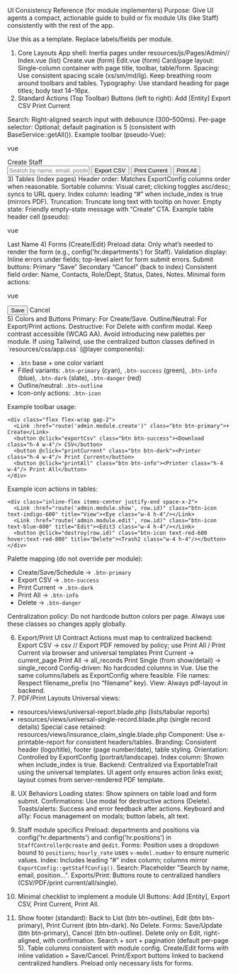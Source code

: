 UI Consistency Reference (for module implementers)
Purpose: Give UI agents a compact, actionable guide to build or fix module UIs (like Staff) consistently with the rest of the app.

Use this as a template. Replace labels/fields per module.

1) Core Layouts
App shell: Inertia pages under resources/js/Pages/Admin/<Module>/
Index.vue (list)
Create.vue (form)
Edit.vue (form)
Card/page layout: Single-column container with page title, toolbar, table/form.
Spacing: Use consistent spacing scale (xs/sm/md/lg). Keep breathing room around toolbars and tables.
Typography: Use standard heading for page titles; body text 14–16px.
2) Standard Actions (Top Toolbar)
Buttons (left to right):
Add [Entity]
Export CSV
Print Current

Search: Right-aligned search input with debounce (300–500ms).
Per-page selector: Optional; default pagination is 5 (consistent with BaseService::getAll()).
Example toolbar (pseudo-Vue):

vue
<div class="toolbar">
  <div class="left">
    <Link href="{ route('admin.staff.create') }" class="btn btn-primary">Create Staff</Link>
  </div>
  <div class="right">
    <input v-model="filters.search" placeholder="Search by name, email, position..." />
    <button @click="exportCsv" class="btn btn-success"><Download class="h-4 w-4"/> Export CSV</button>
    <button @click="printCurrent" class="btn btn-dark"><Printer class="h-4 w-4"/> Print Current</button>
    <button @click="printAll" class="btn btn-info"><Printer class="h-4 w-4"/> Print All</button>
  </div>
</div>
3) Tables (Index pages)
Header order: Matches ExportConfig columns order when reasonable.
Sortable columns: Visual caret; clicking toggles asc/desc; syncs to URL query.
Index column:  leading “#” when include_index is true (mirrors PDF).
Truncation: Truncate long text with tooltip on hover.
Empty state: Friendly empty-state message with “Create” CTA.
Example table header cell (pseudo):

vue
<th @click="sortBy('last_name')" :class="{ sorted: sort==='last_name' }">
  Last Name
  <SortIcon :direction="direction" v-if="sort==='last_name'" />
</th>
4) Forms (Create/Edit)
Preload data: Only what’s needed to render the form (e.g., config('hr.departments') for Staff).
Validation display: Inline errors under fields; top-level alert for form submit errors.
Submit buttons:
Primary “Save”
Secondary “Cancel” (back to index)
Consistent field order: Name, Contacts, Role/Dept, Status, Dates, Notes.
Minimal form actions:

vue
<div class="form-actions">
  <button type="submit" class="btn btn-primary">Save</button>
  <Link :href="route('admin.staff.index')" class="btn">Cancel</Link>
</div>
5) Colors and Buttons
Primary: For Create/Save.
Outline/Neutral: For Export/Print actions.
Destructive: For Delete with confirm modal.
Keep contrast accessible (WCAG AA). Avoid introducing new palettes per module.
If using Tailwind, use the centralized button classes defined in `resources/css/app.css` (@layer components):

- `.btn` base + one color variant
- Filled variants: `.btn-primary` (cyan), `.btn-success` (green), `.btn-info` (blue), `.btn-dark` (slate), `.btn-danger` (red)
- Outline/neutral: `.btn-outline`
- Icon-only actions: `.btn-icon`

Example toolbar usage:

```vue
<div class="flex flex-wrap gap-2">
  <Link :href="route('admin.module.create')" class="btn btn-primary">+ Create</Link>
  <button @click="exportCsv" class="btn btn-success"><Download class="h-4 w-4"/> CSV</button>
  <button @click="printCurrent" class="btn btn-dark"><Printer class="h-4 w-4"/> Print Current</button>
  <button @click="printAll" class="btn btn-info"><Printer class="h-4 w-4"/> Print All</button>
</div>
```

Example icon actions in tables:

```vue
<div class="inline-flex items-center justify-end space-x-2">
  <Link :href="route('admin.module.show', row.id)" class="btn-icon text-indigo-600" title="View"><Eye class="w-4 h-4"/></Link>
  <Link :href="route('admin.module.edit', row.id)" class="btn-icon text-blue-600" title="Edit"><Edit3 class="w-4 h-4"/></Link>
  <button @click="destroy(row.id)" class="btn-icon text-red-600 hover:text-red-800" title="Delete"><Trash2 class="w-4 h-4"/></button>
</div>
```

Palette mapping (do not override per module):

- Create/Save/Schedule → `.btn-primary`
- Export CSV → `.btn-success`
- Print Current → `.btn-dark`
- Print All → `.btn-info`
- Delete → `.btn-danger`

Centralization policy: Do not hardcode button colors per page. Always use these classes so changes apply globally.

6) Export/Print UI Contract
Actions must map to centralized backend:
Export CSV → csv
// Export PDF removed by policy; use Print All / Print Current via browser and universal templates
Print Current → current_page
Print All → all_records
Print Single (from show/detail) → single_record
Config-driven: No hardcoded columns in Vue. Use the same columns/labels as 
ExportConfig
 where feasible.
File names: Respect filename_prefix (no “filename” key).
View: Always pdf-layout in backend.
7) PDF/Print Layouts
Universal views:
- resources/views/universal-report.blade.php (lists/tabular reports)
- resources/views/universal-single-record.blade.php (single record details)
Special case retained: resources/views/insurance_claim_single.blade.php
Component: Use x-printable-report for consistent headers/tables.
Branding: Consistent header (logo/title), footer (page number/date), table styling.
Orientation: Controlled by ExportConfig (portrait/landscape).
Index column: Shown when include_index is true.
Backend: Centralized via ExportableTrait using the universal templates.
UI agent only ensures action links exist; layout comes from server-rendered PDF template.

8) UX Behaviors
Loading states: Show spinners on table load and form submit.
Confirmations: Use modal for destructive actions (Delete).
Toasts/alerts: Success and error feedback after actions.
Keyboard and a11y: Focus management on modals; button labels, alt text.
9) Staff module specifics
Preload: departments and positions via config('hr.departments') and config('hr.positions') in `StaffController@create` and `@edit`.
Forms: Position uses a dropdown bound to `positions`; `hourly_rate` uses `v-model.number` to ensure numeric values.
Index: Includes leading “#” index column; columns mirror `ExportConfig::getStaffConfig()`.
Search: Placeholder "Search by name, email, position...".
Exports/Print: Buttons route to centralized handlers (CSV/PDF/print current/all/single).
10) Minimal checklist to implement a module UI
Buttons: Add [Entity], Export CSV, Print Current, Print All.

11) Show footer (standard): Back to List (btn btn-outline), Edit (btn btn-primary), Print Current (btn btn-dark). No Delete.
Forms: Save/Update (btn btn-primary), Cancel (btn btn-outline). Delete only on Edit, right-aligned, with confirmation.
Search + sort + pagination (default per-page 5).
Table columns consistent with module config.
Create/Edit forms with inline validation + Save/Cancel.
Print/Export buttons linked to backend centralized handlers.
Preload only necessary lists for forms.